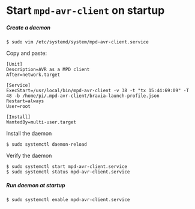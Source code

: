 # Start `mpd-avr-client` on startup

##### Create a daemon

```shell
$ sudo vim /etc/systemd/system/mpd-avr-client.service
```



Copy and paste:

```shell
[Unit]
Description=AVR as a MPD client
After=network.target

[Service]
ExecStart=/usr/local/bin/mpd-avr-client -v 38 -t "tx 15:44:69:09" -T 48 -b /home/pi/.mpd-avr-client/bravia-launch-profile.json
Restart=always
User=root

[Install]
WantedBy=multi-user.target
```



Install the daemon

```shell
$ sudo systemctl daemon-reload
```



Verify the daemon

```shell
$ sudo systemctl start mpd-avr-client.service
$ sudo systemctl status mpd-avr-client.service
```





##### Run daemon at startup

```shell
$ sudo systemctl enable mpd-avr-client.service
```